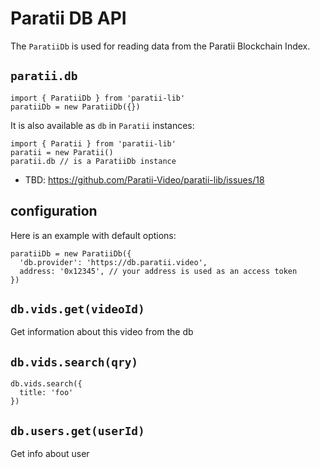 # Paratii DB API

The `ParatiiDb` is used for reading data from the Paratii Blockchain Index.


## `paratii.db`

    import { ParatiiDb } from 'paratii-lib'
    paratiiDb = new ParatiiDb({})


It is also available as `db` in `Paratii` instances:

    import { Paratii } from 'paratii-lib'
    paratii = new Paratii()
    paratii.db // is a ParatiiDb instance

- TBD: https://github.com/Paratii-Video/paratii-lib/issues/18

## configuration

Here is an example with default options:

    paratiiDb = new ParatiiDb({
      'db.provider': 'https://db.paratii.video',
      address: '0x12345', // your address is used as an access token
    })

## `db.vids.get(videoId)`

Get information about this video from the db
## `db.vids.search(qry)`

    db.vids.search({
      title: 'foo'
    })

## `db.users.get(userId)`

Get info about user
